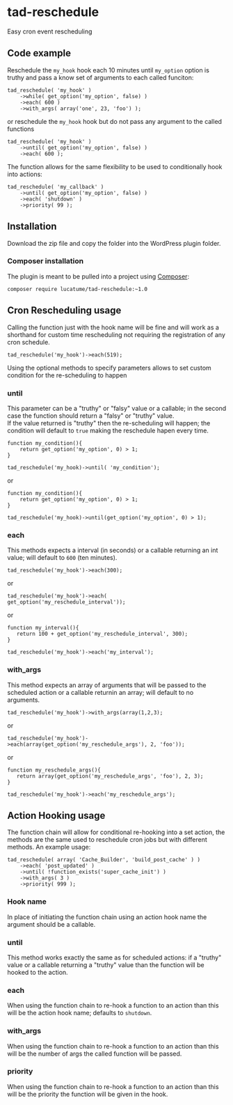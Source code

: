 # tad-reschedule
Easy cron event rescheduling

## Code example
Reschedule the `my_hook` hook each 10 minutes until `my_option` option is truthy and pass a know set of arguments to each called funciton:

    tad_reschedule( 'my_hook' )
        ->while( get_option('my_option', false) )
        ->each( 600 )
        ->with_args( array('one', 23, 'foo') ); 

or reschedule the `my_hook` hook but do not pass any argument to the called functions

    tad_reschedule( 'my_hook' )
        ->until( get_option('my_option', false) )
        ->each( 600 );

The function allows for the same flexibility to be used to conditionally hook into actions:

    tad_reschedule( 'my_callback' )
        ->until( get_option('my_option', false) )
        ->each( 'shutdown' )
        ->priority( 99 );
        
## Installation
Download the zip file and copy the folder into the WordPress plugin folder.  

### Composer installation
The plugin is meant to be pulled into a project using [Composer](https://getcomposer.org/):

    composer require lucatume/tad-reschedule:~1.0
       
## Cron Rescheduling usage
Calling the function just with the hook name will be fine and will work as a shorthand for custom time rescheduling not requiring the registration of any cron schedule.
 
    tad_reschedule('my_hook')->each(519);
    
Using the optional methods to specify parameters allows to set custom condition for the re-scheduling to happen

### until
This parameter can be a "truthy" or "falsy" value or a callable; in the second case the function should return a "falsy" or "truthy" value.  
If the value returned is "truthy" then the re-scheduling will happen; the condition will default to `true` making the reschedule hapen every time.
    
    function my_condition(){
        return get_option('my_option', 0) > 1; 
    }
    
    tad_reschedule('my_hook)->until( 'my_condition');
    
or

    function my_condition(){
        return get_option('my_option', 0) > 1; 
    }
    
    tad_reschedule('my_hook)->until(get_option('my_option', 0) > 1);
   
### each
This methods expects a interval (in seconds) or a callable returning an int value; will default to `600` (ten minutes).

    tad_reschedule('my_hook')->each(300);
    
or
     
    tad_reschedule('my_hook')->each( get_option('my_reschedule_interval'));
    
or
    
    function my_interval(){
       return 100 + get_option('my_reschedule_interval', 300); 
    }
    
    tad_reschedule('my_hook')->each('my_interval');
    
### with_args
This method expects an array of arguments that will be passed to the scheduled action or a callable returnin an array; will default to no arguments.

    tad_reschedule('my_hook')->with_args(array(1,2,3);
    
or
     
    tad_reschedule('my_hook')->each(array(get_option('my_reschedule_args'), 2, 'foo'));
    
or
    
    function my_reschedule_args(){
       return array(get_option('my_reschedule_args', 'foo'), 2, 3);
    }
    
    tad_reschedule('my_hook')->each('my_reschedule_args');
    
## Action Hooking usage
The function chain will allow for conditional re-hooking into a set action, the methods are the same used to reschedule cron jobs but with different methods.
An example usage:

    tad_reschedule( array( 'Cache_Builder', 'build_post_cache' ) )
        ->each( 'post_updated' )
        ->until( !function_exists('super_cache_init') )
        ->with_args( 3 )
        ->priority( 999 );

### Hook name
In place of initiating the function chain using an action hook name the argument should be a callable.

### until
This method works exactly the same as for scheduled actions: if a "truthy" value or a callable returning a "truthy" value than the function will be hooked to the action.

### each
When using the function chain to re-hook a function to an action than this will be the action hook name; defaults to `shutdown`.

### with_args
When using the function chain to re-hook a function to an action than this will be the number of args the called function will be passed.

### priority
When using the function chain to re-hook a function to an action than this will be the priority the function will be given in the hook.

